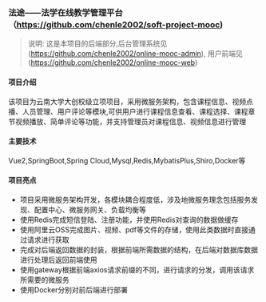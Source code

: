 ### 法途——法学在线教学管理平台（https://github.com/chenle2002/soft-project-mooc)
> 说明: 这是本项目的后端部分,后台管理系统见(https://github.com/chenle2002/online-mooc-admin),
用户前端见(https://github.com/chenle2002/online-mooc-web)
#### 项目介绍
该项目为云南大学大创校级立项项目，采用微服务架构，包含课程信息、视频点播、人员管理、用户评论等模块,可供用户进行课程信息查看、课程选择、课程章节视频播放、简单评论等功能，并支持管理员对课程信息、视频信息进行管理


#### 主要技术

Vue2,SpringBoot,Spring Cloud,Mysql,Redis,MybatisPlus,Shiro,Docker等

#### 项目亮点

* 项目采用微服务架构开发，各模块耦合程度低，涉及地微服务理念包括服务发现、配置中心、微服务网关、负载均衡等
* 使用Redis完成短信登陆、注册功能，并使用Redis对查询的数据做缓存
* 使用阿里云OSS完成图片、视频、pdf等文件的存储，使用此类数据时直接通过请求进行获取
* 完成对后端返回数据的封装，根据前端所需数据的结构，在后端对数据库数据进行处理后返回前端使用
* 使用gateway根据前端axios请求前缀的不同，进行请求的分发，调用该请求所需要的微服务
* 使用Docker分别对前后端进行部署
